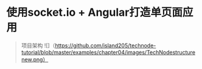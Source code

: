 # 使用socket.io + Angular打造单页面应用
>项目架构
![]（https://github.com/island205/technode-tutorial/blob/master/examples/chapter04/images/TechNodestructurenew.png）
